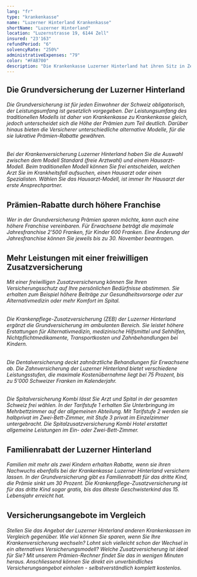 ```yaml
---
lang: "fr"
type: "krankenkasse"
name: "Luzerner Hinterland Krankenkasse"
shortName: "Luzerner Hinterland"
location: "Luzernstrasse 19, 6144 Zell"
insured: "23'163"
refundPeriod: "6"
solvencyRate: "250%"
administrativeExpenses: "79"
color: "#FAB700"
description: "Die Krankenkasse Luzerner Hinterland hat ihren Sitz in Zell und zählt rund 20'000 Mitglieder. Wie der Name andeutet, ist die Krankenversicherung stark in der Luzerner Landschaft verankert, ist insgesamt aber in zehn Kantonen tätig. Gegründet wurde sie bereits im Jahr 1905. Mehr über Leistungen und Prämien der traditionsreichen Krankenkasse erfahren Sie in unserem Versicherungs-Vergleich."
---
```


## Die Grundversicherung der Luzerner Hinterland

###### Die Grundversicherung ist für jeden Einwohner der Schweiz obligatorisch, der Leistungsumfang ist gesetzlich vorgegeben. Der Leistungsumfang des traditionellen Modells ist daher von Krankenkasse zu Krankenkasse gleich, jedoch unterscheidet sich die Höhe der Prämien zum Teil deutlich. Darüber hinaus bieten die Versicherer unterschiedliche alternative Modelle, für die sie lukrative Prämien-Rabatte gewähren.

###### Bei der Krankenversicherung Luzerner Hinterland haben Sie die Auswahl zwischen dem Modell Standard (freie Arztwahl) und einem Hausarzt-Modell. Beim traditionellen Modell können Sie frei entscheiden, welchen Arzt Sie im Krankheitsfall aufsuchen, einen Hausarzt oder einen Spezialisten. Wählen Sie das Hausarzt-Modell, ist immer Ihr Hausarzt der erste Ansprechpartner.

## Prämien-Rabatte durch höhere Franchise

###### Wer in der Grundversicherung Prämien sparen möchte, kann auch eine höhere Franchise vereinbaren. Für Erwachsene beträgt die maximale Jahresfranchise 2'500 Franken, für Kinder 600 Franken. Eine Änderung der Jahresfranchise können Sie jeweils bis zu 30. November beantragen.

## Mehr Leistungen mit einer freiwilligen Zusatzversicherung

###### Mit einer freiwilligen Zusatzversicherung können Sie Ihren Versicherungsschutz auf Ihre persönlichen Bedürfnisse abstimmen. Sie erhalten zum Beispiel höhere Beiträge zur Gesundheitsvorsorge oder zur Alternativmedizin oder mehr Komfort im Spital.

###### Die Krankenpflege-Zusatzversicherung (ZEB) der Luzerner Hinterland ergänzt die Grundversicherung im ambulanten Bereich. Sie leistet höhere Erstattungen für Alternativmedizin, medizinische Hilfsmittel und Sehhilfen, Nichtpflichtmedikamente, Transportkosten und Zahnbehandlungen bei Kindern.

###### Die Dentalversicherung deckt zahnärztliche Behandlungen für Erwachsene ab. Die Zahnversicherung der Luzerner Hinterland bietet verschiedene Leistungsstufen, die maximale Kostenübernahme liegt bei 75 Prozent, bis zu 5'000 Schweizer Franken im Kalenderjahr.

###### Die Spitalversicherung Kombi lässt Sie Arzt und Spital in der gesamten Schweiz frei wählen. In der Tarifstufe 1 erhalten Sie Unterbringung im Mehrbettzimmer auf der allgemeinen Abteilung. Mit Tarifstufe 2 werden sie halbprivat im Zwei-Bett-Zimmer, mit Stufe 3 privat im Einzelzimmer untergebracht. Die Spitalzusatzversicherung Kombi Hotel erstattet allgemeine Leistungen im Ein- oder Zwei-Bett-Zimmer.

## Familienrabatt der Luzerner Hinterland

###### Familien mit mehr als zwei Kindern erhalten Rabatte, wenn sie ihren Nachwuchs ebenfalls bei der Krankenkasse Luzerner Hinterland versichern lassen. In der Grundversicherung gibt es Familienrabatt für das dritte Kind, die Prämie sinkt um 30 Prozent. Die Krankenpflege-Zusatzversicherung ist für das dritte Kind sogar gratis, bis das älteste Geschwisterkind das 15. Lebensjahr erreicht hat.

## Versicherungsangebote im Vergleich

###### Stellen Sie das Angebot der Luzerner Hinterland anderen Krankenkassen im Vergleich gegenüber. Wie viel können Sie sparen, wenn Sie Ihre Krankenversicherung wechseln? Lohnt sich vielleicht schon der Wechsel in ein alternatives Versicherungsmodell? Welche Zusatzversicherung ist ideal für Sie? Mit unserem Prämien-Rechner findet Sie das in wenigen Minuten heraus. Anschliessend können Sie direkt ein unverbindliches Versicherungsangebot einholen - selbstverständlich komplett kostenlos.
